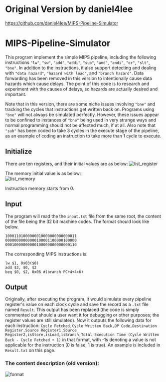 # Original Version by daniel4lee
<https://github.com/daniel4lee/MIPS-Pipeline-Simulator>

# MIPS-Pipeline-Simulator

This program implement the simple MIPS pipeline, including the following instructions `"lw"`, `"sw"`, `"add"`, `"addi"`, `"sub"`, `"and"`, `"andi"`, `"or"`, `"slt"`, `"bne"`.
In addition to the instructions, it also support detecting and dealing with `"data hazard"`, `"hazard with load"`, and `"branch hazard"`.  Data forwarding has been removed in this version to intentionally cause data hazards which cause delays. The point of this code is to research and experiment with the causes of delays, so hazards are actually desired and important.

Note that in this version, there are some niche issues involving `"bne"` and tracking the cycles that instructions get written back on.  Programs using `"bne"` will not always be simulated perfectly.  However, these issues appear to be confined to instances of `"bne"` being used in very strange ways and normal programming should not be affected much, if at all.
Also note that `"sub"` has been coded to take 3 cycles in the execute stage of the pipeline, as an example of coding an instruction to take more than 1 cycle to execute. 
## Initialize

There are ten registers, and their initial values are as below:
![list_register](https://i.imgur.com/sryYf15.png)

The memory initial value is as below:  
![list_memory](https://i.imgur.com/NeRcky4.png)

Instruction memory starts from 0.

## Input

The program will read the the `input.txt` file from the same root, the content of the file being the 32 bit machine codes.
The  format should look like below.

```
10001101000000010000000000000011  
00000000000000100001100000100000  
00010000000000100000000000000110
```
The corresponding MIPS instructions is:
```shell
lw $1, 0x03($8)  
add $3, $0, $2  
beq $0, $2, 0x06 #(branch PC+4+4×6)   
```

## Output

Originally, after executing the program, it would simulate every pipeline register's value on each clock cycle and save the record as a `.txt` file named `Result`.  This output has been replaced (the code is simply commented out should a user want it for debugging or other purposes; the register values are still simulated).  Now it outputs the following data for each instruction: `Cycle Fetched,Cycle Written Back,OP Code,Destination Register,Source Register1,Source Register2,isStore,isLoad,isBranch,Total Execution Time (Cycle Written Back - Cycle Fetched + 1)` in that format, with -1s denoting a value is not applicable for the instruction (0 is false, 1 is true). An example is included in `Result.txt` on this page.

### The content description (old version): 
![format](https://i.imgur.com/HWRKnln.png)
